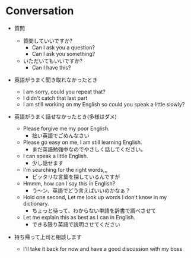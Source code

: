# Conversation


* 質問
    * 質問していいですか?
        * Can I ask you a question?
        * Can I ask you something?
    * いただいてもいいですか?
        * Can I have this?


* 英語がうまく聞き取れなかったとき
    * I am sorry, could you repeat that?
    * I didn't catch that last part
    * I am still working on my English so could you speak a little slowly?
* 英語がうまく話せなかったとき(多様はダメ)
    * Please forgive me my poor English.
        * 拙い英語でごめんなさい
    * Please go easy on me, I am still learning English.
        * まだ英語勉強中なのでやさしく話してください。
    * I can speak a little English.
        * 少し話せます
    * I'm searching for the right words,,,
        * ピッタリな言葉を探しているんですが
    * Hmmm, how can I say this in English?
        * う～ン、英語でどう言えばいいのかなぁ？
    * Hold one second, Let me look up words I don't know in my dictionary.
        * ちょっと待って、わからない単語を辞書で調べさせて
    * Let me explain this as best as I can in English.
        * できる限り英語で説明させてください

* 持ち帰って上司と相談します
    * I'll take it back for now and have a good discussion with my boss
